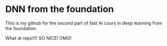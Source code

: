 # DNN from the foundation
This is my github for the second part of fast Ai cours in deep learning from the foundation. 

What at repo!!!! SO NICE! OMG!
